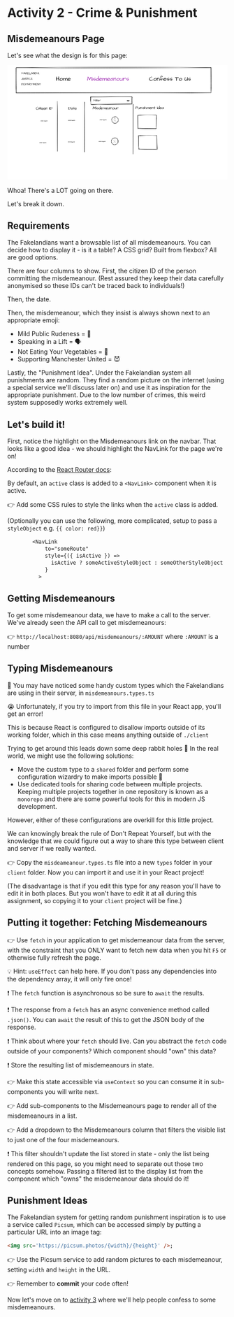 # Activity 2 - Crime & Punishment

## Misdemeanours Page

Let's see what the design is for this page:

![Misdemeanours](./images/misdemeanours.png "Sketched misdemeanour page")

Whoa! There's a LOT going on there.

Let's break it down.

## Requirements

The Fakelandians want a browsable list of all misdemeanours. You can decide how to display it - is it a table? A CSS grid? Built from flexbox? All are good options.

There are four columns to show. First, the citizen ID of the person committing the misdemeanour. (Rest assured they keep their data carefully anonymised so these IDs can't be traced back to individuals!)

Then, the date.

Then, the misdemeanour, which they insist is always shown next to an appropriate emoji:

- Mild Public Rudeness = 🤪
- Speaking in a Lift = 🗣
- Not Eating Your Vegetables = 🥗
- Supporting Manchester United = 😈

Lastly, the "Punishment Idea". Under the Fakelandian system all punishments are random. They find a random picture on the internet (using a special service we'll discuss later on) and use it as inspiration for the appropriate punishment. Due to the low number of crimes, this weird system supposedly works extremely well.

## Let's build it!

First, notice the highlight on the Misdemeanours link on the navbar. That looks like a good idea - we should highlight the NavLink for the page we're on!

According to the [React Router docs](https://reactrouter.com/docs/en/v6/api#navlink):

By default, an `active` class is added to a `<NavLink>` component when it is active.

👉 Add some CSS rules to style the links when the `active` class is added.

(Optionally you can use the following, more complicated, setup to pass a `styleObject` e.g. `{{ color: red}}`)

```TSX
        <NavLink
            to="someRoute"
            style={({ isActive }) =>
              isActive ? someActiveStyleObject : someOtherStyleObject
            }
          >
```

## Getting Misdemeanours

To get some misdemeanour data, we have to make a call to the server. We've already seen the API call to get misdemeanours:

👉 `http://localhost:8080/api/misdemeanours/:AMOUNT` where `:AMOUNT` is a number

## Typing Misdemeanours

👀 You may have noticed some handy custom types which the Fakelandians are using in their server, in `misdemeanours.types.ts`

😭 Unfortunately, if you try to import from this file in your React app, you'll get an error!

This is because React is configured to disallow imports outside of its working folder, which in this case means anything outside of `./client`

Trying to get around this leads down some deep rabbit holes 🐇 In the real world, we might use the following solutions:

- Move the custom type to a `shared` folder and perform some configuration wizardry to make imports possible 🧙
- Use dedicated tools for sharing code between multiple projects. Keeping multiple projects together in one repository is known as a `monorepo` and there are some powerful tools for this in modern JS development.

However, either of these configurations are overkill for this little project.

We can knowingly break the rule of Don't Repeat Yourself, but with the knowledge that we could figure out a way to share this type between client and server if we really wanted.

👉 Copy the `misdeameanour.types.ts` file into a new `types` folder in your `client` folder. Now you can import it and use it in your React project!

(The disadvantage is that if you edit this type for any reason you'll have to edit it in both places. But you won't have to edit it at all during this assignment, so copying it to your `client` project will be fine.)

## Putting it together: Fetching Misdemeanours

👉 Use `fetch` in your application to get misdemeanour data from the server, with the constraint that you ONLY want to fetch new data when you hit `F5` or otherwise fully refresh the page.

💡 Hint: `useEffect` can help here. If you don't pass any dependencies into the dependency array, it will only fire once!

❗ The `fetch` function is asynchronous so be sure to `await` the results.

❗ The response from a `fetch` has an async convenience method called `.json()`. You can `await` the result of this to get the JSON body of the response.

❗ Think about where your `fetch` should live. Can you abstract the `fetch` code outside of your components? Which component should "own" this data?

❗ Store the resulting list of misdemeanours in state.

👉 Make this state accessible via `useContext` so you can consume it in sub-components you will write next.

👉 Add sub-components to the Misdemeanours page to render all of the misdemeanours in a list.

👉 Add a dropdown to the Misdemeanours column that filters the visible list to just one of the four misdemeanours.

❗ This filter shouldn't update the list stored in state - only the list being rendered on this page, so you might need to separate out those two concepts somehow. Passing a filtered list to the display list from the component which "owns" the misdemeanour data should do it!

## Punishment Ideas

The Fakelandian system for getting random punishment inspiration is to use a service called `Picsum`, which can be accessed simply by putting a particular URL into an image tag:

```HTML
<img src='https://picsum.photos/{width}/{height}' />;
```

👉 Use the Picsum service to add random pictures to each misdemeanour, setting `width` and `height` in the URL.

👉 Remember to **commit** your code often!

Now let's move on to [activity 3](./activity_3.md) where we'll help people confess to some misdemeanours.
